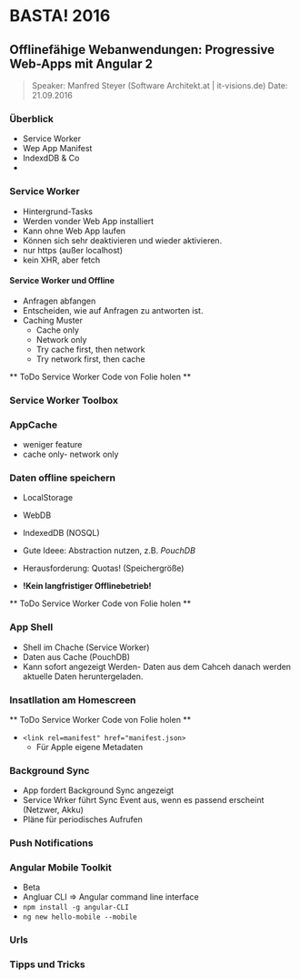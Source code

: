 # BASTA! 2016 #

## Offlinefähige Webanwendungen: Progressive Web-Apps mit Angular 2 ##

> Speaker: Manfred Steyer  (Software Architekt.at | it-visions.de)
> Date: 21.09.2016

### Überblick  ###

- Service Worker
- Wep App Manifest
- IndexdDB & Co
- 

### Service Worker ###

- Hintergrund-Tasks
- Werden vonder Web App installiert
- Kann ohne Web App laufen
- Können sich sehr deaktivieren und wieder aktivieren.
- nur https (außer localhost)
- kein XHR, aber fetch

#### Service Worker und Offline ####

- Anfragen abfangen
- Entscheiden, wie auf Anfragen zu antworten ist.
- Caching Muster
    - Cache only
    - Network only
    - Try cache first, then network
    - Try network first, then cache

** ToDo Service Worker Code von Folie holen **


### Service Worker Toolbox ###

### AppCache ###

- weniger feature
- cache only- network only

### Daten offline speichern ###

- LocalStorage
- WebDB
- IndexedDB (NOSQL)
- Gute Ideee: Abstraction nutzen, z.B. *PouchDB*
- Herausforderung: Quotas! (Speichergröße)

- **!Kein langfristiger Offlinebetrieb!**

** ToDo Service Worker Code von Folie holen **


### App Shell ###

- Shell im Chache (Service Worker)
- Daten aus Cache (PouchDB)
- Kann sofort angezeigt Werden- Daten aus dem Cahceh danach werden aktuelle Daten heruntergeladen.

### Insatllation am Homescreen ###

** ToDo Service Worker Code von Folie holen **


- `<link rel=manifest" href="manifest.json>`
    - Für Apple eigene Metadaten

### Background Sync ###

- App fordert Background Sync angezeigt
- Service Wrker führt Sync Event aus, wenn es passend erscheint (Netzwer, Akku)
- Pläne für periodisches Aufrufen


### Push Notifications ###

### Angular Mobile Toolkit ###

- Beta
- Angluar CLI => Angular command line interface
- `npm install -g angular-CLI`
- `ng new hello-mobile --mobile`



### Urls ###

### Tipps und Tricks ###